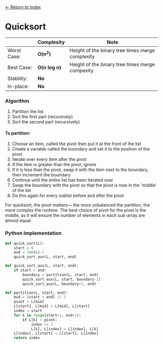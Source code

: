 [← Return to Index](https://github.com/cjmlgrto/fit2004-notes)

# Quicksort

|             | Complexity              | Note | 
|---          |---                      |---   |
| Worst Case: | **O(n<sup>2</sup>)**    | Height of the binary tree times merge complexity |
| Best Case:  | **O(n log n)**    | Height of the binary tree times merge compexity
| Stability:  | **No**              |
| In-place:   | **No**

### Algorithm

1. Partition the list
2. Sort the first part (recursively)
3. Sort the second part (recursively)

#### To partition:

1. Choose an item, called the pivot then put it at the front of the list
2. Create a variable called the boundary and set it to the position of the pivot
3. Iterate over every item after the pivot
4. If the item is greater than the pivot, ignore
5. If it is less than the pivot, swap it with the item next to the boundary, then increment the boundary
6. Continue until the entire list has been iterated over
7. Swap the boundary with the pivot so that the pivot is now in the 'middle' of the list
8. Do this again for every sublist before and after the pivot

For quicksort, the pivot matters— the more unbalanced the partition, the more complex the runtime. The best choice of pivot for the pivot is the middle, as it will ensure the number of elements in each sub-array are almost equal.

### Python Implementation

```python
def quick_sort(L):
    start = 0
    end = len(L)-1
    quick_sort_aux(L, start, end)

def quick_sort_aux(L, start, end):
    if start < end:
        boundary = partition(L, start, end)
        quick_sort_aux(L, start, boundary-1)
        quick_sort_aux(L, boundary+1, end)

def partition(L, start, end):
    mid = (start + end) // 2
    pivot = L[mid]
    L[start], L[mid] = L[mid], L[start]
    index = start
    for k in range(start+1, end+1):
        if L[k] < pivot:
            index += 1
            L[k], L[index] = L[index], L[k]
    L[index], L[start] = L[start], L[index]
    return index
```
    

